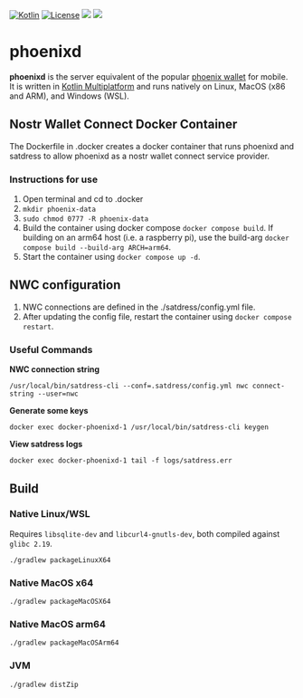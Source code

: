[![Kotlin](https://img.shields.io/badge/Kotlin-1.9.23-blue.svg?style=flat&logo=kotlin)](http://kotlinlang.org)
[![License](https://img.shields.io/badge/license-Apache%202.0-blue.svg)](LICENSE)
[![](https://img.shields.io/badge/www-Homepage-green.svg)](https://phoenix.acinq.co/server)
[![](https://img.shields.io/badge/www-API_doc-red.svg)](https://phoenix.acinq.co/server/api)

# phoenixd

**phoenixd** is the server equivalent of the popular [phoenix wallet](https://github.com/ACINQ/phoenix) for mobile.
It is written in [Kotlin Multiplatform](https://kotlinlang.org/docs/multiplatform.html) and runs natively on Linux, MacOS (x86 and ARM), and Windows (WSL).

## Nostr Wallet Connect Docker Container

The Dockerfile in .docker creates a docker container that runs phoenixd and satdress to allow phoenixd as a nostr wallet connect service provider.

### Instructions for use

1. Open terminal and cd to .docker
1. `mkdir phoenix-data`
1. `sudo chmod 0777 -R phoenix-data`
1. Build the container using docker compose `docker compose build`. If building on an arm64 host (i.e. a raspberry pi), use the build-arg `docker compose build --build-arg ARCH=arm64`.
1. Start the container using `docker compose up -d`.

## NWC configuration

1. NWC connections are defined in the ./satdress/config.yml file.
1. After updating the config file, restart the container using `docker compose restart`.

### Useful Commands

**NWC connection string**
```shell
/usr/local/bin/satdress-cli --conf=.satdress/config.yml nwc connect-string --user=nwc
```

**Generate some keys**
```shell
docker exec docker-phoenixd-1 /usr/local/bin/satdress-cli keygen
```

**View satdress logs**
```shell
docker exec docker-phoenixd-1 tail -f logs/satdress.err
```

## Build

### Native Linux/WSL

Requires `libsqlite-dev` and `libcurl4-gnutls-dev`, both compiled against `glibc 2.19`.

```shell
./gradlew packageLinuxX64
```

### Native MacOS x64
```shell
./gradlew packageMacOSX64
```

### Native MacOS arm64
```shell
./gradlew packageMacOSArm64
```

### JVM
```shell
./gradlew distZip
```